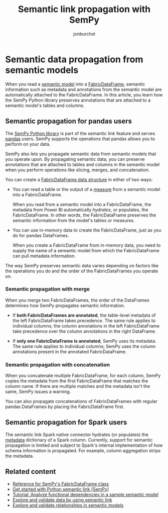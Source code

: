 ﻿---
title: Semantic link propagation with SemPy
description: Learn how the SemPy Python library supports propagation of metadata attached to semantic models you operate on.
ms.author: jburchel
author: jonburchel
ms.reviewer: ruxu
reviewer: ruixinxu
ms.topic: conceptual
ms.date: 07/15/2025
ms.search.form: semantic link
---

# Semantic data propagation from semantic models

When you read a [semantic model](/power-bi/connect-data/service-datasets-understand) into a [FabricDataFrame](semantic-link-overview.md#fabricdataframe-data-structure), semantic information such as metadata and annotations from the semantic model are automatically attached to the FabricDataFrame.
In this article, you learn how the SemPy Python library preserves annotations that are attached to a semantic model's tables and columns.

## Semantic propagation for pandas users

The [SemPy Python library](/python/api/semantic-link-sempy) is part of the semantic link feature and serves [pandas](https://pandas.pydata.org/) users. SemPy supports the operations that pandas allows you to perform on your data.

SemPy also lets you propagate semantic data from semantic models that you operate upon.
By propagating semantic data, you can preserve annotations that are attached to tables and columns in the semantic model when you perform operations like slicing, merges, and concatenation.

You can create a [FabricDataFrame data structure](semantic-link-overview.md#fabricdataframe-data-structure) in either of two ways:

- You can read a table or the output of a [measure](/power-bi/transform-model/desktop-measures) from a semantic model into a FabricDataFrame.

  When you read from a semantic model into a FabricDataFrame, the metadata from Power BI automatically *hydrates*, or populates, the FabricDataFrame. In other words, the FabricDataFrame preserves the semantic information from the model's tables or measures.

- You can use in-memory data to create the FabricDataFrame, just as you do for pandas DataFrames.

  When you create a FabricDataFrame from in-memory data, you need to supply the name of a semantic model from which the FabricDataFrame can pull metadata information.

The way SemPy preserves semantic data varies depending on factors like the operations you do and the order of the FabricDataFrames you operate on.

### Semantic propagation with merge

When you merge two FabricDataFrames, the order of the DataFrames determines how SemPy propagates semantic information.

- If **both FabricDataFrames are annotated**, the table-level metadata of the left FabricDataFrame takes precedence. The same rule applies to individual columns; the column annotations in the left FabricDataFrame take precedence over the column annotations in the right DataFrame.

- If **only one FabricDataFrame is annotated**, SemPy uses its metadata. The same rule applies to individual columns; SemPy uses the column annotations present in the annotated FabricDataFrame.

### Semantic propagation with concatenation

When you concatenate multiple FabricDataFrame, for each column, SemPy copies the metadata from the first FabricDataFrame that matches the column name. If there are multiple matches and the metadata isn't the same, SemPy issues a warning.

You can also propagate concatenations of FabricDataFrames with regular pandas DataFrames by placing the FabricDataFrame first.

## Semantic propagation for Spark users

The semantic link Spark native connector hydrates (or populates) the [metadata](https://spark.apache.org/docs/latest/api/python/reference/pyspark.sql/api/pyspark.sql.types.StructField.html) dictionary of a Spark column.
Currently, support for semantic propagation is limited and subject to Spark's internal implementation of how schema information is propagated.
For example, column aggregation strips the metadata.

## Related content

- [Reference for SemPy's FabricDataFrame class](/python/api/semantic-link-sempy/sempy.fabric.fabricdataframe)
- [Get started with Python semantic link (SemPy)](/python/api/semantic-link/overview-semantic-link)
- [Tutorial: Analyze functional dependencies in a sample semantic model](tutorial-power-bi-dependencies.md)
- [Explore and validate data by using semantic link](semantic-link-validate-data.md)
- [Explore and validate relationships in semantic models](semantic-link-validate-relationship.md)
